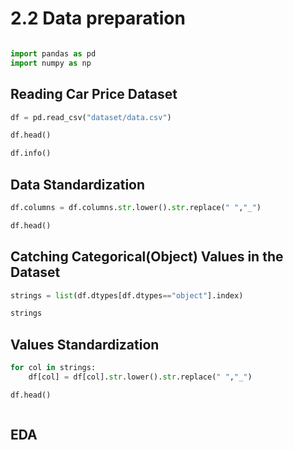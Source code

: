 # 2.2 Data preparation

```python

import pandas as pd
import numpy as np
```

## Reading Car Price Dataset

```python
df = pd.read_csv("dataset/data.csv")
```

```python
df.head()
```

```python
df.info()
```

## Data Standardization

```python
df.columns = df.columns.str.lower().str.replace(" ","_")
```

```python
df.head()
```

## Catching Categorical(Object) Values in the Dataset

```python
strings = list(df.dtypes[df.dtypes=="object"].index)
```

```python
strings
```

## Values Standardization

```python
for col in strings:
    df[col] = df[col].str.lower().str.replace(" ","_")
```

```python
df.head()
```

```python

```

## EDA

```python

```
